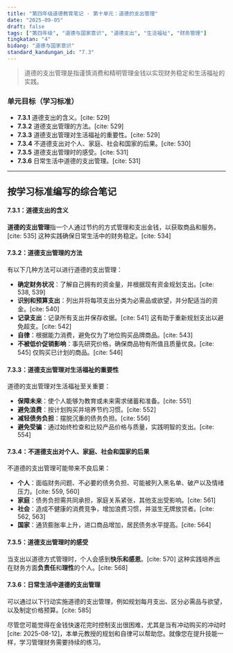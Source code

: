 ```yaml
---
title: "第四年级道德教育笔记 - 第十单元：道德的支出管理"
date: "2025-09-05"
draft: false
tags: ["第四年级", "道德与国家意识", "道德支出", "生活福祉", "财务管理"]
tingkatan: "4"
bidang: "道德与国家意识"
standard_kandungan_id: "7.3"
---
```


> 道德的支出管理是指谨慎消费和精明管理金钱以实现财务稳定和生活福祉的实践。

### 单元目标（学习标准）

  * **7.3.1** 道德支出的含义。[cite: 529]
  * **7.3.2** 道德支出管理的方法。[cite: 529]
  * **7.3.3** 道德支出管理对生活福祉的重要性。[cite: 529]
  * **7.3.4** 不道德支出对个人、家庭、社会和国家的后果。[cite: 530]
  * **7.3.5** 道德支出管理时的感受。[cite: 531]
  * **7.3.6** 日常生活中道德的支出管理。[cite: 531]

-----

## 按学习标准编写的综合笔记

#### 7.3.1：道德支出的含义

**道德的支出管理**指一个人通过节约的方式管理和支出金钱，以获取商品和服务。[cite: 535] 这种实践确保日常生活中的财务稳定。[cite: 534]

#### 7.3.2：道德支出管理的方法

有以下几种方法可以进行道德的支出管理：

  * **确定财务状况**：了解自己拥有的资金量，并根据现有资金规划支出。[cite: 538, 539]
  * **识别和预算支出**：列出并将每项支出分类为必需品或欲望，并分配适当的资金。[cite: 540]
  * **记录支出**：记录所有支出并保存收据。[cite: 541] 这有助于重新规划支出以避免超支。[cite: 542]
  * **自律**：根据能力消费，避免仅为了地位购买品牌商品。[cite: 543]
  * **不被低价促销影响**：事先研究价格，确保商品物有所值且质量优良。[cite: 545] 仅购买已计划的商品。[cite: 546]

#### 7.3.3：道德支出管理对生活福祉的重要性

道德的支出管理对生活福祉至关重要：

  * **保障未来**：使个人能够为教育或未来需求储蓄和准备。[cite: 551]
  * **避免浪费**：按计划购买并培养节约习惯。[cite: 552]
  * **减轻债务负担**：摆脱沉重的债务负担。[cite: 556]
  * **避免受骗**：通过始终检查和比较产品价格与质量，实践明智的支出。[cite: 554]

#### 7.3.4：不道德支出对个人、家庭、社会和国家的后果

不道德的支出管理可能带来不良后果：

  * **个人**：面临财务问题、不必要的债务负担、可能被列入黑名单、破产以及情绪压力。[cite: 559, 560]
  * **家庭**：债务负担需共同承担，家庭关系紧张，其他支出受影响。[cite: 561]
  * **社会**：造成不健康的消费竞争，增加浪费习惯，并滋生无牌放贷者。[cite: 562, 563]
  * **国家**：通货膨胀率上升，进口商品增加，居民债务水平提高。[cite: 564]

#### 7.3.5：道德支出管理时的感受

当支出以道德方式管理时，个人会感到**快乐和感恩**。[cite: 570] 这种实践培养出在财务方面**负责任**和**理性**的个人。[cite: 568]

#### 7.3.6：日常生活中道德的支出管理

可以通过以下行动实施道德的支出管理，例如规划每月支出、区分必需品与欲望，以及制定价格预算。[cite: 585]

尽管您可能觉得在金钱快速花完时控制支出很困难，尤其是当有冲动购买的冲动时[cite: 2025-08-12]，本单元教授的规划和自律可以帮助您。就像您在提升技能一样，学习管理财务需要持续的练习。